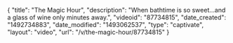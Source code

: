 {
    "title": "The Magic Hour",
    "description": "When bathtime is so sweet...and a glass of wine only minutes away.",
    "videoid": "87734815",
    "date_created": "1492734883",
    "date_modified": "1493062537",
    "type": "captivate",
    "layout": "video",
    "url": "\/v\/the-magic-hour\/87734815"
}